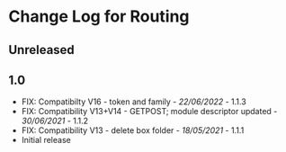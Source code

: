 # Change Log for Routing

## Unreleased


## 1.0

- FIX: Compatibilty V16 - token and family - *22/06/2022* - 1.1.3
- FIX: Compatibility V13+V14 - GETPOST; module descriptor updated - *30/06/2021* - 1.1.2
- FIX: Compatibility V13 - delete box folder - *18/05/2021* - 1.1.1
- Initial release



